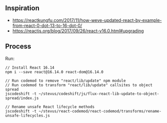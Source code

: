 ## Inspiration
- https://reactkungfu.com/2017/11/how-weve-updated-react-by-example-from-react-0-dot-13-to-16-dot-0/
- https://reactjs.org/blog/2017/09/26/react-v16.0.html#upgrading

## Process

Run:

```
// Install React 16.14
npm i --save react@16.14.0 react-dom@16.14.0

// Run codemod to remove "react/lib/update" npm module
// Run codemod to transform "react/lib/update" callsites to object spread
jscodeshift -t ~/stevus/codeshift/js/flux-react-lib-update-to-object-spread/index.js

// Rename unsafe React lifecycle methods
jscodeshift -t ~/stevus/react-codemod/react-codemod/transforms/rename-unsafe-lifecycles.js
```
